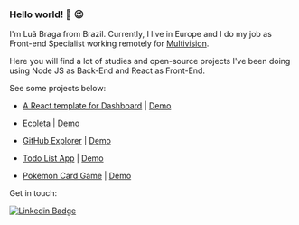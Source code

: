 ### Hello world! :wave: :wink:
I'm Luã Braga from Brazil. Currently, I live in Europe and I do my job as Front-end Specialist working remotely for [Multivision](https://www.multivision.pt/).

Here you will find a lot of studies and open-source projects I've been doing using Node JS as Back-End and React as Front-End.

See some projects below:

- [A React template for Dashboard](https://github.com/lmourabraga/dashboard-react-sciensa) | [Demo](https://reactjs-dashboard.vercel.app/)

- [Ecoleta](https://github.com/lmourabraga/rocketseat-nvl-one) | [Demo](https://ecoleta-nine.vercel.app/) 

- [GitHub Explorer](https://github.com/lmourabraga/react-github-explorer) | [Demo](https://react-github-explorer.vercel.app/) 

- [Todo List App](https://github.com/lmourabraga/todo-list-react-js) | [Demo](https://todo-app-list.vercel.app/) 

- [Pokemon Card Game](https://github.com/lmourabraga/pokemon-react-js) | [Demo](https://pokemon-game-card.vercel.app/)

Get in touch:

[![Linkedin Badge](https://img.shields.io/badge/-LinkedIn-blue?style=flat-square&logo=Linkedin&logoColor=white&link=https://www.linkedin.com/in/felipefialho)](https://www.linkedin.com/in/lmourabraga/)
